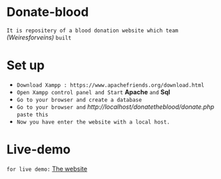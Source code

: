# Donate-blood
 `It is repositery of a blood donation website which team` *(Weiresforveins)* `built`

# Set up
- `Download Xampp : https://www.apachefriends.org/download.html`
- `Open Xampp control panel and Start` **Apache** `and` **Sql**
- `Go to your browser and create a database`
- `Go to your browser and` *http://localhost/donatetheblood/donate.php* `paste this` 
- `Now you have enter the website with a local host.`
 
 
 # Live-demo
 `for live demo:`
 [The website](https://blooddonateweb.000webhostapp.com/)
 
